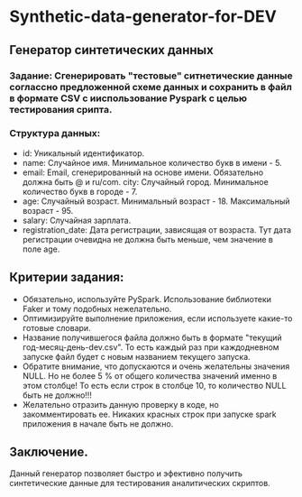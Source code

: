 # Synthetic-data-generator-for-DEV
## Генератор синтетических данных 

### **Задание:** Сгенерировать "тестовые" ситнетические данные соглассно предложенной схеме данных и сохранить в файл в формате CSV с ииспользование Pyspark с целью тестирования срипта. 
### **Структура данных:** 
- id: Уникальный идентификатор.
- name: Случайное имя. Минимальное количество букв в имени - 5.
- email: Email, сгенерированный на основе имени. Обязательно должна быть @ и ru/com. city: Случайный город. Минимальное количество букв в городе - 7. 
- age: Случайный возраст. Минимальный возраст - 18. Максимальный возраст - 95.
- salary: Случайная зарплата. 
- registration_date: Дата регистрации, зависящая от возраста. Тут дата регистрации очевидна не должна быть меньше, чем значение в поле age.

## Критерии задания:
- Обязательно, используйте PySpark. Использование библиотеки Faker и тому подобных нежелательно. 
- Оптимизируйте выполнение приложения, если используете какие-то готовые словари. 
- Название получившегося файла должно быть в формате "текущий год-месяц-день-dev.csv". То есть каждый раз при каждодневном запуске файл будет с новым названием текущего запуска. 
- Обратите внимание, что допускаются и очень желательны значения NULL. Но не более 5 % от общего количества значений именно в этом столбце! То есть если строк в столбце 10, то количество NULL быть не должно!!! 
- Желательно отразить данную проверку в коде, но закомментировать ее. Никаких красных строк при запуске spark приложения в начале быть не должно.


## Заключение.
Данный генератор позволяет быстро и эфективно получить синтетические данные для тестирования аналитических скриптов. 
